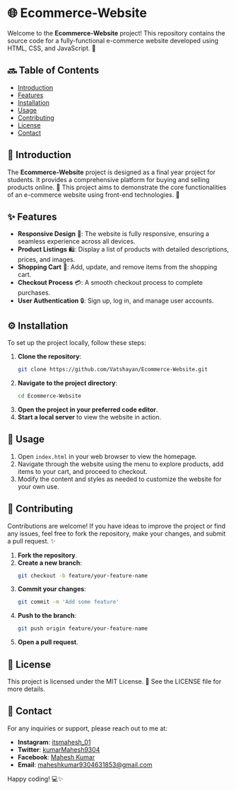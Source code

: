 # 🌐 Ecommerce-Website

Welcome to the **Ecommerce-Website** project! This repository contains the source code for a fully-functional e-commerce website developed using HTML, CSS, and JavaScript. 🎉

## 🔜 Table of Contents
- [Introduction](#introduction)
- [Features](#features)
- [Installation](#installation)
- [Usage](#usage)
- [Contributing](#contributing)
- [License](#license)
- [Contact](#contact)

## 🌟 Introduction
The **Ecommerce-Website** project is designed as a final year project for students. It provides a comprehensive platform for buying and selling products online. 🛒 This project aims to demonstrate the core functionalities of an e-commerce website using front-end technologies. 🚀

## ✨ Features
- **Responsive Design** 📱: The website is fully responsive, ensuring a seamless experience across all devices.
- **Product Listings** 🛍️: Display a list of products with detailed descriptions, prices, and images.
- **Shopping Cart** 🛒: Add, update, and remove items from the shopping cart.
- **Checkout Process** 💳: A smooth checkout process to complete purchases.
- **User Authentication** 🔒: Sign up, log in, and manage user accounts.

## ⚙️ Installation
To set up the project locally, follow these steps:

1. **Clone the repository**:
   ```sh
   git clone https://github.com/Vatshayan/Ecommerce-Website.git
   ```
2. **Navigate to the project directory**:
   ```sh
   cd Ecommerce-Website
   ```
3. **Open the project in your preferred code editor**.
4. **Start a local server** to view the website in action.

## 🔅 Usage
1. Open `index.html` in your web browser to view the homepage.
2. Navigate through the website using the menu to explore products, add items to your cart, and proceed to checkout.
3. Modify the content and styles as needed to customize the website for your own use.

## 🤝 Contributing
Contributions are welcome! If you have ideas to improve the project or find any issues, feel free to fork the repository, make your changes, and submit a pull request. ✨

1. **Fork the repository**.
2. **Create a new branch**:
   ```sh
   git checkout -b feature/your-feature-name
   ```
3. **Commit your changes**:
   ```sh
   git commit -m 'Add some feature'
   ```
4. **Push to the branch**:
   ```sh
   git push origin feature/your-feature-name
   ```
5. **Open a pull request**.

## 📜 License
This project is licensed under the MIT License. 📄 See the LICENSE file for more details.

## 📧 Contact
For any inquiries or support, please reach out to me at:

- **Instagram**: [itsmahesh_01](https://instagram.com/itsmahesh_01)
- **Twitter**: [kumarMahesh9304](https://twitter.com/kumarMahesh9304)
- **Facebook**: [Mahesh Kumar](https://facebook.com/MaheshKumar)
- **Email**: [maheshkumar9304631853@gmail.com](mailto:maheshkumar9304631853@gmail.com)

Happy coding! 💻✨
